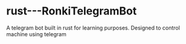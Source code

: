 # rust---RonkiTelegramBot
A telegram bot built in rust for learning purposes. Designed to control machine using telegram
